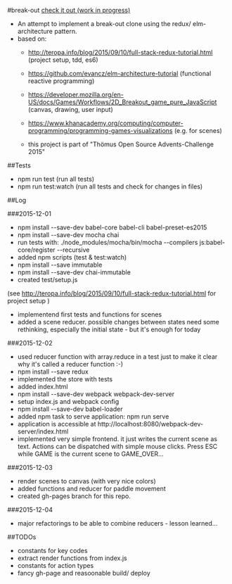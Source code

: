 #break-out
[check it out (work in progress)](http://mburri.github.io/break-out/dist/index.html)
- An attempt to implement a break-out clone using the redux/ elm-architecture pattern.
- based on:
   - http://teropa.info/blog/2015/09/10/full-stack-redux-tutorial.html (project setup, tdd, es6)
   - https://github.com/evancz/elm-architecture-tutorial (functional reactive programming)
   - https://developer.mozilla.org/en-US/docs/Games/Workflows/2D_Breakout_game_pure_JavaScript (canvas, drawing, user input)
   - https://www.khanacademy.org/computing/computer-programming/programming-games-visualizations (e.g. for scenes)

   - this project is part of "Thömus Open Source Advents-Challenge 2015"

##Tests
- npm run test (run all tests)
- npm run test:watch (run all tests and check for changes in files)

##Log

###2015-12-01

- npm install --save-dev babel-core babel-cli babel-preset-es2015
- npm install --save-dev mocha chai
- run tests with: ./node_modules/mocha/bin/mocha --compilers js:babel-core/register --recursive
- added npm scripts (test & test:watch)
- npm install --save immutable
- npm install --save-dev chai-immutable
- created test/setup.js

(see http://teropa.info/blog/2015/09/10/full-stack-redux-tutorial.html for project setup )

- implementend first tests and functions for scenes
- added a scene reducer. possible changes between states need some rethinking, especially the initial state - but it's enough for today

###2015-12-02
- used reducer function with array.reduce in a test just to make it clear why it's called a reducer function :-)
- npm install --save redux
- implemented the store with tests
- added index.html
- npm install --save-dev webpack webpack-dev-server
- setup index.js and webpack config
- npm install --save-dev babel-loader
- added npm task to serve application: npm run serve
- application is accessible at http://localhost:8080/webpack-dev-server/index.html
- implemented very simple frontend. it just writes the current scene as text. Actions can be dispatched with simple mouse clicks. Press ESC while GAME is the current scene to GAME_OVER...

###2015-12-03
- render scenes to canvas (with very nice colors)
- added functions and reducer for paddle movement
- created gh-pages branch for this repo.

###2015-12-04
- major refactorings to be able to combine reducers - lesson learned...

##TODOs
- constants for key codes
- extract render functions from index.js
- constants for action types
- fancy gh-page and reasoonable build/ deploy
